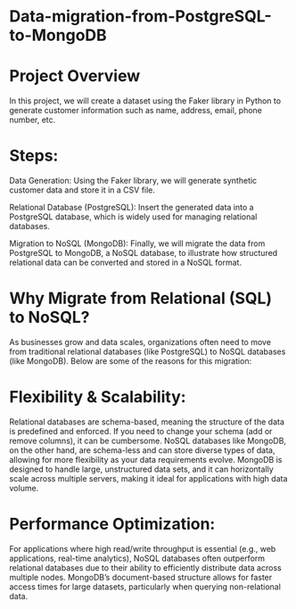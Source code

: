 # Data-migration-from-PostgreSQL-to-MongoDB


# Project Overview
In this project, we will create a dataset using the Faker library in Python to generate customer information such as name, address, email, phone number, etc.

# Steps:

Data Generation: Using the Faker library, we will generate synthetic customer data and store it in a CSV file.

Relational Database (PostgreSQL): Insert the generated data into a PostgreSQL database, which is widely used for managing relational databases.

Migration to NoSQL (MongoDB): Finally, we will migrate the data from PostgreSQL to MongoDB, a NoSQL database, to illustrate how structured relational data can be converted and stored in a NoSQL format.

# Why Migrate from Relational (SQL) to NoSQL?
As businesses grow and data scales, organizations often need to move from traditional relational databases (like PostgreSQL) to NoSQL databases (like MongoDB). Below are some of the reasons for this migration:

# Flexibility & Scalability:
Relational databases are schema-based, meaning the structure of the data is predefined and enforced. If you need to change your schema (add or remove columns), it can be cumbersome.
NoSQL databases like MongoDB, on the other hand, are schema-less and can store diverse types of data, allowing for more flexibility as your data requirements evolve.
MongoDB is designed to handle large, unstructured data sets, and it can horizontally scale across multiple servers, making it ideal for applications with high data volume.
# Performance Optimization:
For applications where high read/write throughput is essential (e.g., web applications, real-time analytics), NoSQL databases often outperform relational databases due to their ability to efficiently distribute data across multiple nodes.
MongoDB’s document-based structure allows for faster access times for large datasets, particularly when querying non-relational data.


